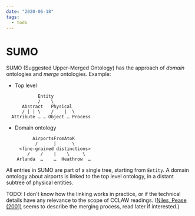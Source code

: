 ```yaml
---
date: "2020-06-18"
tags:
  - todo
---
```


# SUMO

SUMO (Suggested Upper-Merged Ontology) has the approach of _domain_ ontologies and _merge_ ontologies. Example:

* Top level
```
            Entity
            /    \
      Abstract   Physical
      / | | \    /    |  \
  Attribute … … Object … Process
```
* Domain ontology
```
          AirportsFromAtoK
           /      |      \
     <fine-grained distinctions>
        /    /    |    \     \
    Arlanda  …    …  Heathrow  …

```

All entries in SUMO are part of a single tree, starting from `Entity`. A domain ontology about airports is linked to the top level ontology, in a distant subtree of physical entities.

TODO: I don't know how the linking works in practice, or if the technical details have any relevance to the scope of CCLAW readings. ([Niles, Pease (2001)](https://dl.acm.org/doi/pdf/10.1145/505168.505170) seems to describe the merging process, read later if interested.)
